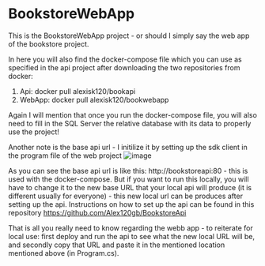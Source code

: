# BookstoreWebApp
This is the BookstoreWebApp project - or should I simply say the web app of the bookstore project.

In here you will also find the docker-compose file which you can use as specified in the api project after downloading the two repositories from docker:
1) Api: docker pull alexisk120/bookapi
2) WebApp: docker pull alexisk120/bookwebapp

Again I will mention that once you run the docker-compose file, you will also need to fill in the SQL Server the relative database with its data to properly use the project!

Another note is the base api url - I initilize it by setting up the sdk client in the program file of the web project
![image](https://github.com/Alex120gb/BookstoreWebApp/assets/93439743/894d4e47-c308-4bad-953f-cd5585329a39)

As you can see the base api url is like this: http://bookstoreapi:80 - this is used with the docker-compose. But if you want to run this locally, you will have to change it to the new base URL that your local api will produce (it is different usually for everyone) - this new local url can be produces after setting up the api. 
Instructions on how to set up the api can be found in this repository https://github.com/Alex120gb/BookstoreApi

That is all you really need to know regarding the webb app - to reiterate for local use: first deploy and run the api to see what the new local URL will be, and secondly copy that URL and paste it in the mentioned location mentioned above (in Program.cs).

